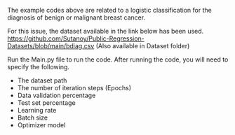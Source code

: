 The example codes above are related to a logistic classification for the diagnosis of benign or malignant breast cancer.

For this issue, the dataset available in the link below has been used.
https://github.com/Sutanoy/Public-Regression-Datasets/blob/main/bdiag.csv
(Also available in Dataset folder)

Run the Main.py file to run the code. After running the code, you will need to specify the following.

* The dataset path
* The number of iteration steps (Epochs)
* Data validation percentage
* Test set percentage
* Learning rate
* Batch size
* Optimizer model
